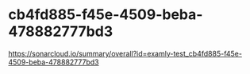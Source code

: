 # cb4fd885-f45e-4509-beba-478882777bd3
https://sonarcloud.io/summary/overall?id=examly-test_cb4fd885-f45e-4509-beba-478882777bd3
